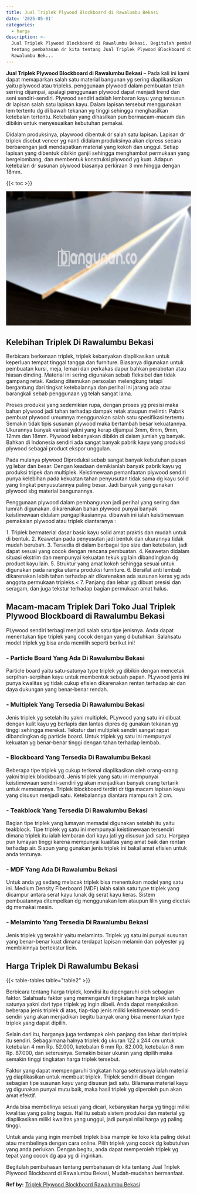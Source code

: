```yaml
---
title: Jual Triplek Plywood Blockboard di Rawalumbu Bekasi
date: '2025-05-01'
categories:
  - harga
description: >-
  Jual Triplek Plywood Blockboard di Rawalumbu Bekasi. Begitulah pembahasan
  tentang pembahasan dr kita tentang Jual Triplek Plywood Blockboard di
  Rawalumbu Bek...
---
```


**Jual Triplek Plywood Blockboard di Rawalumbu Bekasi** – Pada kali ini kami dapat memaparkan salah satu material bangunan yg sering diaplikasikan yaitu plywood atau tripleks. penggunaan plywood dalam pembuatan telah serring dijumpai, apalagi penggunaan plywood dapat menjadi trend dan seni sendiri-sendiri. Plywood sendiri adalah lembaran kayu yang tersusun dr lapisan salah satu lapisan kayu. Dalam lapisan tersebut menggunakan lem tertentu dg di bawah tekanan yg tinggi sehingga menghasilkan ketebalan tertentu. Ketebalan yang dihasilkan pun bermacam-macam dan dibikin untuk menyesuaikan kebutuhan pemakai.

Didalam produksinya, playwood dibentuk dr salah satu lapisan. Lapisan dr triplek disebut veneer yg nanti didalam produksinya akan dipress secara berbarengan jadi mendapatkan material yang kokoh dan unggul. Setiap lapisan yang dibentuk dibikin ganjil sehingga menghambat permukaan yang bergelombang, dan membentuk konstruksi plywood yg kuat. Adapun ketebalan dr susunan plywood biasanya perkiraan 3 mm hingga dengan 18mm.

{{< toc >}}

![Jual Triplek Plywood Blockboard di Rawalumbu Bekasi](/images/jual-triplek-murah-10.png)

## Kelebihan Triplek Di Rawalumbu Bekasi

Berbicara berkenaan triplek, triplek kebanyakan diaplikasikan untuk keperluan tempat tinggal tangga dan furniture. Biasanya digunakan untuk pembuatan kursi, meja, lemari dan perkakas dapur bahkan perabotan atau hiasan dinding. Material ini sering digunakan sebab fleksibel dan tidak gampang retak. Kadang ditemukan persoalan melengkung tetapi bergantung dari tingkat ketebalannya dan perihal ini jarang ada atau barangkali sebab penggunaan yg telah sangat lama.

Proses produksi yang sedemikian rupa, dengan proses yg presisi maka bahan plywood jadi tahan terhadap dampak retak ataupun melintir. Pabrik pembuat plywood umumnya menggunakan salah satu spesifikasi tertentu. Semakin tidak tipis susunan plywood maka bertambah besar kekuatannya. Ukurannya banyak variasi yakni yang kerap dijumpai 3mm, 6mm, 9mm, 12mm dan 18mm. Plywood kebanyakan dibikin di dalam jumlah yg banyak. Bahkan di Indonesia sendiri ada sangat banyak pabrik kayu yang produksi plywood sebagai product ekspor unggulan.

Pada mulanya plywood Diproduksi sebab sangat banyak kebutuhan papan yg lebar dan besar. Dengan keadaan demikianlah banyak pabrik kayu yg produksi tripek dan multiplek. Keistimewaan pemanfaatan plywood sendiri punya kelebihan pada kekuatan tahan penyusutan tidak sama dg kayu solid yang tingkat penyusutannya paling besar. Jadi banyak yang gunakan plywood sbg material bangunannya.

Penggunaan plywood dalam pembangunan jadi perihal yang sering dan lumrah digunakan. dikarenakan bahan plywood punyai banyak keistimewaan didalam pengaplikasiannya. dibawah ini ialah keistimewaan pemakaian plywood atau triplek diantaranya :

1\. Triplek bermaterial dasar basic kayu solid amat praktis dan mudah untuk di bentuk. 2. Keawetan pada penyusutan jadi bentuk dan ukurannya tidak mudah berubah. 3. Tersedia di dalam berbagai tipe size dan ketebalan, jadi dapat sesuai yang cocok dengan rencana pembuatan. 4. Keawetan didalam situasi ekstrim dan mempunyai kekuatan tekuk yg lain dibandingkan dg product kayu lain. 5. Struktur yang amat kokoh sehingga sesuai untuk digunakan pada rangka utama produksi furniture. 6. Bersifat anti lembab dikarenakan lebih tahan terhadap air dikarenakan ada susunan keras yg ada anggota permukaan tripleks.< 7. Panjang dan lebar yg dibuat presisi dan seragam, dan juga tekstur terhadap bagian permukaan amat halus.

## Macam-macam Triplek Dari Toko Jual Triplek Plywood Blockboard di Rawalumbu Bekasi

PLywood sendiri terbagi menjadi salah satu tipe jenisnya. Anda dapat menentukan tipe triplek yang cocok dengan yang dibutuhkan. Salahsatu model triplek yg bisa anda memilih seperti berikut ini!

### \- Particle Board Yang Ada Di Rawalumbu Bekasi

Particle board yaitu satu-satunya type triplek yg dibikin dengan mencetak serpihan-serpihan kayu untuk membentuk sebuah papan. PLywood jenis ini punya kwalitas yg tidak cukup efisien dikarenakan rentan terhadap air dan daya dukungan yang benar-benar rendah.

### \- Multiplek Yang Tersedia Di Rawalumbu Bekasi

Jenis triplek yg setelah itu yakni multiplek. PLywood yang satu ini dibuat dengan kulit kayu yg berlapis dan lantas dipres dg gunakan tekanan yg tinggi sehingga merekat. Tekstur dari multiplek sendiri sangat rapat dibandingkan dg particle board. Untuk triplek yg satu ini mempunyai kekuatan yg benar-benar tinggi dengan tahan terhadap lembab.

### \- Blockboard Yang Tersedia Di Rawalumbu Bekasi

Beberapa tipe triplek yg cukup terkenal diaplikasikan oleh orang-orang yakni triplek blockboard. Jenis triplek yang satu ini mempunyai keistimewaan sendiri-sendiri yg akan menjadikan banyak orang tertarik untuk memesannya. Triplek blockboard terdiri dr tiga macam lapisan kayu yang disusun menjadi satu. Ketebalannya diantara mampu raih 2 cm.

### \- Teakblock Yang Tersedia Di Rawalumbu Bekasi

Bagian tipe triplek yang lumayan memadai digunakan setelah itu yaitu teakblock. Tipe triplek yg satu ini mempunyai keistimewaan tersendiri dimana triplek itu ialah lembaran dari kayu jati yg disusun jadi satu. Hargaya pun lumayan tinggi karena mempunyai kualitas yang amat baik dan rentan terhadap air. Siapun yang gunakan jenis triplek ini bakal amat efisien untuk anda tentunya.

### \- MDF Yang Ada Di Rawalumbu Bekasi

Untuk anda yg sedang melacak triplek bisa menentukan model yang satu ini. Medium Density Fiberboard (MDF) ialah salah satu type triplek yang dicampur antara serat kayu lunak dg serat kayu keras. Sistem pembuatannya ditempelkan dg menggunakan lem ataupun lilin yang dicetak dg memakai mesin.

### \- Melaminto Yang Tersedia Di Rawalumbu Bekasi

Jenis triplek yg terakhir yaitu melaminto. Triplek yg satu ini punyai susunan yang benar-benar kuat dimana terdapat lapisan melamin dan polyester yg membikinnya bertekstur licin.

## Harga Triplek Di Rawalumbu Bekasi

{{< table-tables table="table2" >}}

Berbicara tentang harga triplek, kondisi itu dipengaruhi oleh sebagian faktor. Salahsatu faktor yang memengaruhi tingkatan harga triplek salah satunya yakni dari type triplek yg ingin dibeli. Anda dapat menyaksikan beberapa jenis triplek di atas, tiap-tiap jenis miliki keistimewaan sendiri-sendiri yang akan menjadikan begitu banyak orang bisa menentukan type triplek yang dapat dipilih.

Selain dari itu, harganya juga terdampak oleh panjang dan lebar dari triplek itu sendiri. Sebagaimana halnya triplek dg ukuran 122 x 244 cm untuk ketebalan 4 mm Rp. 52.000, ketebalan 6 mm Rp. 82.000, ketebalan 8 mm Rp. 87.000, dan seterusnya. Semakin besar ukuran yang dipilih maka semakin tinggi tingkatan harga triplek tersebut.

Faktor yang dapat mempengaruhi tingkatan harga seterusnya ialah material yg diaplikasikan untuk membuat triplek. Triplek sendiri dibuat dengan sebagian tipe susunan kayu yang disusun jadi satu. Bilamana material kayu yg digunakan punyai mutu baik, maka hasil triplek yg diperoleh pun akan amat efektif.

Anda bisa membelinya sesuai yang dicari, kebanyakan harga yg tinggi miliki kwalitas yang paling bagus. Hal itu sebab sistem produksi dan material yg diaplikasikan miliki kwalitas yang unggul, jadi punyai nilai harga yg paling tinggi.

Untuk anda yang ingin membeli triplek bisa mampir ke toko kita paling dekat atau membelinya dengan cara online. Pilih triplek yang cocok dg kebutuhan yang anda perlukan. Dengan begitu, anda dapat memperoleh triplek yg tepat yang cocok dg apa yg di inginkan.

Begitulah pembahasan tentang pembahasan dr kita tentang Jual Triplek Plywood Blockboard di Rawalumbu Bekasi, Mudah-mudahan bermanfaat.

**Ref by:** [Triplek Plywood Blockboard Rawalumbu Bekasi](https://id.wikipedia.org/wiki/Triplek)
